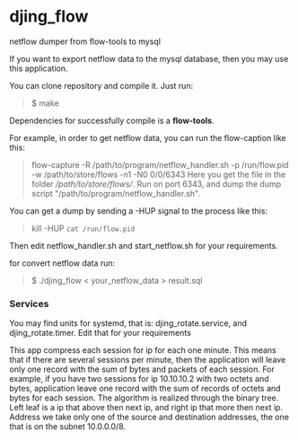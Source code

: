 # djing_flow
netflow dumper from flow-tools to mysql

If you want to export netflow data to the mysql database, then you may use this application.

You can clone repository and compile it. Just run:
> $ make

Dependencies for successfully compile is a **flow-tools**.

For example, in order to get netflow data, you can run the flow-caption like this:
> flow-capture -R /path/to/program/netflow_handler.sh -p /run/flow.pid -w /path/to/store/flows -n1 -N0 0/0/6343
Here you get the file in the folder */path/to/store/flows/*. Run on port 6343, and dump the dump script "/path/to/program/netflow_handler.sh".

You can get a dump by sending a -HUP signal to the process like this:
> kill -HUP `cat /run/flow.pid`

Then edit netflow_handler.sh and start_netflow.sh for your requirements.

for convert netflow data run:
> $ ./djing_flow < your_netflow_data > result.sql

### Services
You may find units for systemd, that is: djing_rotate.service, and djing_rotate.timer.
Edit that for your requirements

This app compress each session for ip for each one minute. This means that if there are several sessions per minute, then the application will leave only one record with the sum of bytes and packets of each session.
For example, if you have two sessions for ip 10.10.10.2 with two octets and bytes, application leave one record with the sum of records of octets and bytes for each session.
The algorithm is realized through the binary tree. Left leaf is a ip that above then next ip, and right ip that more then next ip.
Address we take only one of the source and destination addresses, the one that is on the subnet 10.0.0.0/8.
